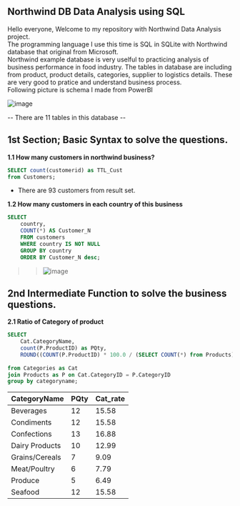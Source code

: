 ## Northwind DB Data Analysis using SQL  
Hello everyone, Welcome to my repository with Northwind Data Analysis project.  
The programming language I use this time is SQL in SQLite with Northwind database that original from Microsoft.  
Northwind example database is very uselful to practicing analysis of business performance in food industry.
The tables in database are including from product, product details, categories, supplier to logistics details.
These are very good to pratice and understand business process.  
Following picture is schema I made from PowerBI

![image](https://github.com/BambiPK/mydata_portfolio/assets/141467571/ccac90cb-16e8-439d-9ee5-81df3367173e)

-- There are 11 tables in this database --
## 1st Section; Basic Syntax to solve the questions.

**1.1 How many customers in northwind business?**

```sql
SELECT count(customerid) as TTL_Cust
from Customers;
```
+ There are 93 customers from result set.



**1.2 How many customers in each country of this business**

```sql
SELECT 
	country,
	COUNT(*) AS Customer_N
  	FROM customers
    WHERE country IS NOT NULL
	GROUP BY country
    ORDER BY Customer_N desc;
```
>> ![image](https://github.com/BambiPK/mydata_portfolio/assets/141467571/631b78de-192f-428f-94a3-37f9640de339)

## 2nd Intermediate Function to solve the business questions.
**2.1 Ratio of Category of product**

```sql
SELECT
    Cat.CategoryName,
    count(P.ProductID) as PQty,
    ROUND((COUNT(P.ProductID) * 100.0 / (SELECT COUNT(*) from Products)),2) as Cat_rate
    
from Categories as Cat
join Products as P on Cat.CategoryID = P.CategoryID
group by categoryname;
```
|CategoryName	|PQty	|Cat_rate|
|---|---|---|
|Beverages	|12	|15.58|
|Condiments	|12	|15.58|
|Confections	|13	|16.88|
|Dairy Products	|10	|12.99|
|Grains/Cereals	|7	|9.09|
|Meat/Poultry	|6	|7.79|
|Produce	|5	|6.49|
|Seafood	|12	|15.58|


